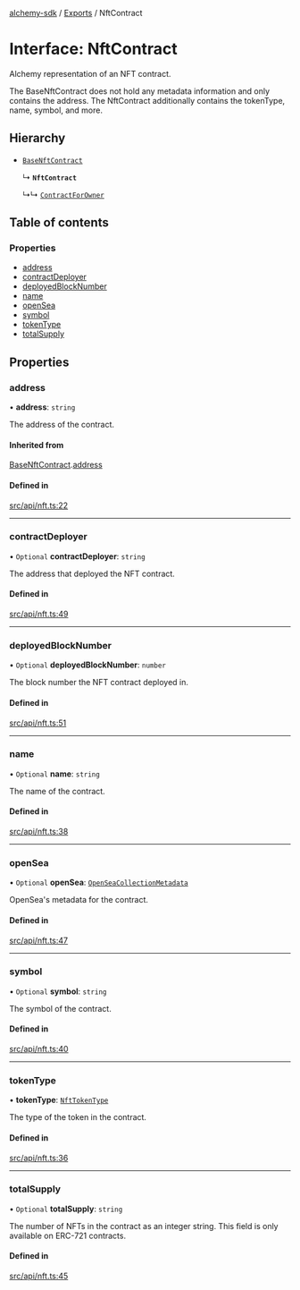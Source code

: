 [alchemy-sdk](../README.md) / [Exports](../modules.md) / NftContract

# Interface: NftContract

Alchemy representation of an NFT contract.

The BaseNftContract does not hold any metadata information and only contains
the address. The NftContract additionally contains the tokenType, name,
symbol, and more.

## Hierarchy

- [`BaseNftContract`](BaseNftContract.md)

  ↳ **`NftContract`**

  ↳↳ [`ContractForOwner`](ContractForOwner.md)

## Table of contents

### Properties

- [address](NftContract.md#address)
- [contractDeployer](NftContract.md#contractdeployer)
- [deployedBlockNumber](NftContract.md#deployedblocknumber)
- [name](NftContract.md#name)
- [openSea](NftContract.md#opensea)
- [symbol](NftContract.md#symbol)
- [tokenType](NftContract.md#tokentype)
- [totalSupply](NftContract.md#totalsupply)

## Properties

### address

• **address**: `string`

The address of the contract.

#### Inherited from

[BaseNftContract](BaseNftContract.md).[address](BaseNftContract.md#address)

#### Defined in

[src/api/nft.ts:22](https://github.com/alchemyplatform/alchemy-sdk-js/blob/c7197b9/src/api/nft.ts#L22)

___

### contractDeployer

• `Optional` **contractDeployer**: `string`

The address that deployed the NFT contract.

#### Defined in

[src/api/nft.ts:49](https://github.com/alchemyplatform/alchemy-sdk-js/blob/c7197b9/src/api/nft.ts#L49)

___

### deployedBlockNumber

• `Optional` **deployedBlockNumber**: `number`

The block number the NFT contract deployed in.

#### Defined in

[src/api/nft.ts:51](https://github.com/alchemyplatform/alchemy-sdk-js/blob/c7197b9/src/api/nft.ts#L51)

___

### name

• `Optional` **name**: `string`

The name of the contract.

#### Defined in

[src/api/nft.ts:38](https://github.com/alchemyplatform/alchemy-sdk-js/blob/c7197b9/src/api/nft.ts#L38)

___

### openSea

• `Optional` **openSea**: [`OpenSeaCollectionMetadata`](OpenSeaCollectionMetadata.md)

OpenSea's metadata for the contract.

#### Defined in

[src/api/nft.ts:47](https://github.com/alchemyplatform/alchemy-sdk-js/blob/c7197b9/src/api/nft.ts#L47)

___

### symbol

• `Optional` **symbol**: `string`

The symbol of the contract.

#### Defined in

[src/api/nft.ts:40](https://github.com/alchemyplatform/alchemy-sdk-js/blob/c7197b9/src/api/nft.ts#L40)

___

### tokenType

• **tokenType**: [`NftTokenType`](../enums/NftTokenType.md)

The type of the token in the contract.

#### Defined in

[src/api/nft.ts:36](https://github.com/alchemyplatform/alchemy-sdk-js/blob/c7197b9/src/api/nft.ts#L36)

___

### totalSupply

• `Optional` **totalSupply**: `string`

The number of NFTs in the contract as an integer string. This field is only
available on ERC-721 contracts.

#### Defined in

[src/api/nft.ts:45](https://github.com/alchemyplatform/alchemy-sdk-js/blob/c7197b9/src/api/nft.ts#L45)
